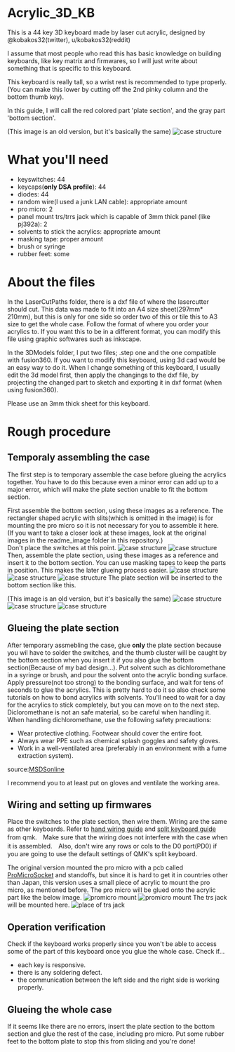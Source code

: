 # Acrylic_3D_KB
This is a 44 key 3D keyboard made by laser cut acrylic, designed by @kobakos32(twitter), u/kobakos32(reddit)

I assume that most people who read this has basic knowledge on building keyboards, like key matrix and firmwares, so I will just write about something that is specific to this keyboard.

This keyboard is really tall, so a wrist rest is recommended to type properly.(You can make this lower by cutting off the 2nd pinky column and the bottom thumb key).

In this guide, I will call the red colored part 'plate section', and the gray part 'bottom section'.

(This image is an old version, but it's basically the same)
![case structure](/readme_images/irowake.png)

# What you'll need
- keyswitches: 44
- keycaps(**only DSA profile**): 44
- diodes: 44
- random wire(I used a junk LAN cable): appropriate amount
- pro micro: 2
- panel mount trs/trrs jack which is capable of 3mm thick panel (like pj392a): 2
- solvents to stick the acrylics: appropriate amount
- masking tape: proper amount
- brush or syringe
- rubber feet: some

# About the files
In the LaserCutPaths folder, there is a dxf file of where the lasercutter should cut. This data was made to fit into an A4 size sheet(297mm* 210mm), but this is only for one side so order two of this or tile this to A3 size to get the whole case. Follow the format of where you order your acrylics to. If you want this to be in a different format, you can modify this file using graphic softwares such as inkscape.

In the 3DModels folder, I put two files; .step one and the one compatible with fusion360. If you want to modify this keyboard, using 3d cad would be an easy way to do it. When I change something of this keyboard, I usually edit the 3d model first, then apply the changings to the dxf file, by projecting the changed part to sketch and exporting it in dxf format (when using fusion360).

Please use an 3mm thick sheet for this keyboard.

# Rough procedure

## Temporaly assembling the case
The first step is to temporary assemble the case before glueing the acrylics together. You have to do this because even a minor error can add up to a major error, which will make the plate section unable to fit the bottom section. 

First assemble the bottom section, using these images as a reference. The rectangler shaped acrylic with slits(which is omitted in the image) is for mounting the pro micro so it is not necessary for you to assemble it here.  
(If you want to take a closer look at these images, look at the original images in the readme_image folder in this repository.)  
Don't place the switches at this point.
![case structure](/readme_images/bottom_bunnkai.png)
![case structure](/readme_images/bottom_bunnkai_2.png)
Then, assemble the plate section, using these images as a reference and insert it to the bottom section. You can use masking tapes to keep the parts in position. This makes the later glueing process easier.
![case structure](/readme_images/top_bunnkai_maue.png)
![case structure](/readme_images/top_bunnkai_naname.png)
![case structure](/readme_images/top_bunnkai_sita.png)
The plate section will be inserted to the bottom section like this.

(This image is an old version, but it's basically the same)
![case structure](/readme_images/top_bottom_intersect.png)
![case structure](/readme_images/top_bottom_intersect-2.png)
![case structure](/readme_images/top_bottom_interset_3.png)

## Glueing the plate section
After temporary assmebling the case, glue **only** the plate section because you wil have to solder the switches, and the thumb cluster will be caught by the bottom section when you insert it if you also glue the bottom section(Because of my bad design...). Put solvent such as dichloromethane in a syringe or brush, and pour the solvent onto the acrylic bonding surface. Apply pressure(not too strong) to the bonding surface, and wait for tens of seconds to glue the acrylics. This is pretty hard to do it so also check some tutorials on how to bond acrylics with solvents. You'll need to wait for a day for the acrylics to stick completely, but you can move on to the next step.  
Dicloromethane is not an safe material, so be careful when handling it.
When handling dichloromethane, use the following safety precautions:
- Wear protective clothing. Footwear should cover the entire foot.
- Always wear PPE such as chemical splash goggles and safety gloves.
- Work in a well-ventilated area (preferably in an environment with a fume extraction system).

source:[MSDSonline](https://www.msdsonline.com/2015/02/20/dichloromethane-methylene-chloride-hazards-safety-information/)

I recommend you to at least put on gloves and ventilate the working area.

## Wiring and setting up firmwares
Place the switches to the plate section, then wire them. Wiring are the same as other keyboards. Refer to [hand wiring guide](https://beta.docs.qmk.fm/using-qmk/guides/keyboard-building/hand_wire) and [split keyboard guide](https://beta.docs.qmk.fm/using-qmk/hardware-features/feature_split_keyboard) from qmk.　Make sure that the wiring does not interfere with the case when it is assembled.　Also, don't wire any rows or cols to the D0 port(PD0) if you are going to use the default settings of QMK's split keyboard.

The original version mounted the pro micro with a pcb called [ProMicroSocket](https://booth.pm/ja/items/1073313) and standoffs, but since it is hard to get it in countries other than Japan, this version uses a small piece of acrylic to mount the pro micro, as mentioned before. The pro micro will be glued onto the acrylic part like the below image.
![promicro mount](/readme_images/promicro_mount.png)
![promicro mount](/readme_images/promicro_mount_2.png)
The trs jack will be mounted here.
![place of trs jack](/readme_images/trs_jack_place.png)

## Operation verification
Check if the keyboard works properly since you won't be able to access some of the part of this keyboard once you glue the whole case.
Check if...
- each key is responsive.
- there is any soldering defect.
- the communication between the left side and the right side is working properly.

## Glueing the whole case
If it seems like there are no errors, insert the plate section to the bottom section and glue the rest of the case, including pro micro. Put some rubber feet to the bottom plate to stop this from sliding and you're done!
